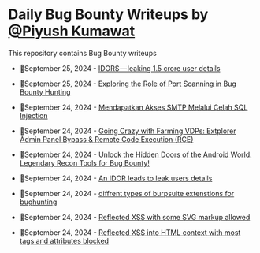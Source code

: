 # Daily Bug Bounty Writeups by [@Piyush Kumawat](https://twitter.com/piyush_supiy) 
This repository contains Bug Bounty writeups

<!-- BLOG-POST-LIST:START -->
 - 💯September 25, 2024 - [IDORS — leaking 1.5 crore user details](https://medium.com/@nireshpandian19/idors-leaking-1-5-crore-user-details-5bbc3b9368e2?source=rss------bug_bounty-5) 

 - 💯September 25, 2024 - [Exploring the Role of Port Scanning in Bug Bounty Hunting](https://bevijaygupta.medium.com/exploring-the-role-of-port-scanning-in-bug-bounty-hunting-169a1d723bb0?source=rss------bug_bounty-5) 

 - 💯September 24, 2024 - [Mendapatkan Akses SMTP Melalui Celah SQL Injection](https://rdnzx.medium.com/mendapatkan-akses-smtp-melalui-celah-sql-injection-f6d593fcad5e?source=rss------bug_bounty-5) 

 - 💯September 24, 2024 - [Going Crazy with Farming VDPs: Extplorer Admin Panel Bypass &amp; Remote Code Execution &lpar;RCE&rpar;](https://infosecwriteups.com/going-crazy-with-farming-vdps-extplorer-admin-panel-bypass-remote-code-execution-rce-ed6ae27bbce9?source=rss------bug_bounty-5) 

 - 💯September 24, 2024 - [Unlock the Hidden Doors of the Android World: Legendary Recon Tools for Bug Bounty!](https://medium.com/@rootspaghetti/unlock-the-hidden-doors-of-the-android-world-legendary-recon-tools-for-bug-bounty-9065e3aa6268?source=rss------bug_bounty-5) 

 - 💯September 24, 2024 - [An IDOR leads to leak users details](https://medium.com/@mohameddiv77/an-idor-leads-to-leak-users-details-b54a2280e0f9?source=rss------bug_bounty-5) 

 - 💯September 24, 2024 - [diffrent types of burpsuite extenstions for bughunting](https://medium.com/@loyalonlytoday/diffrent-types-of-burpsuite-extenstions-for-bughunting-d411b3d002e1?source=rss------bug_bounty-5) 

 - 💯September 24, 2024 - [Reflected XSS with some SVG markup allowed](https://medium.com/@codingbolt.in/reflected-xss-with-some-svg-markup-allowed-e7aafbf02378?source=rss------bug_bounty-5) 

 - 💯September 24, 2024 - [Reflected XSS into HTML context with most tags and attributes blocked](https://medium.com/@codingbolt.in/reflected-xss-into-html-context-with-most-tags-and-attributes-blocked-0bb80ac37064?source=rss------bug_bounty-5) 
<!-- BLOG-POST-LIST:END -->
